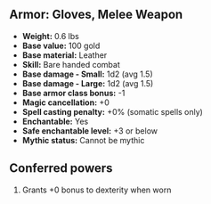 ## Armor: Gloves, Melee Weapon

- **Weight:** 0.6 lbs
- **Base value:** 100 gold
- **Base material:** Leather
- **Skill:** Bare handed combat
- **Base damage - Small:** 1d2 (avg 1.5)
- **Base damage - Large:** 1d2 (avg 1.5)
- **Base armor class bonus:** -1
- **Magic cancellation:** +0
- **Spell casting penalty:** +0% (somatic spells only)
- **Enchantable:** Yes
- **Safe enchantable level:** +3 or below
- **Mythic status:** Cannot be mythic

## Conferred powers

1. Grants +0 bonus to dexterity when worn

